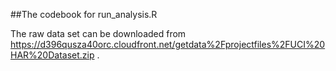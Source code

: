 ##The codebook for run_analysis.R

The raw data set can be downloaded from https://d396qusza40orc.cloudfront.net/getdata%2Fprojectfiles%2FUCI%20HAR%20Dataset.zip . 
